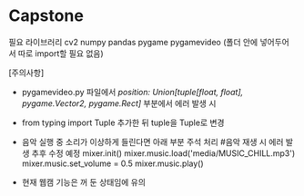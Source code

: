 # Capstone

필요 라이브러리
cv2
numpy
pandas
pygame
pygamevideo (폴더 안에 넣어두어서 따로 import할 필요 없음)

[주의사항]
- pygamevideo.py 파일에서 *position: Union[tuple[float, float], pygame.Vector2, pygame.Rect]* 부분에서 에러 발생 시
- from typing import Tuple 추가한 뒤 tuple을 Tuple로 변경

- 음악 실행 중 소리가 이상하게 들린다면 아래 부분 주석 처리
#음악 재생 시 에러 발생 추후 수정 예정
mixer.init()
mixer.music.load('media/MUSIC_CHILL.mp3')
mixer.music.set_volume = 0.5
mixer.music.play()

- 현재 웹캠 기능은 꺼 둔 상태임에 유의
